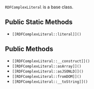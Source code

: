`RDFComplexLiteral` is a base class.

## Public Static Methods

* `[[RDFComplexLiteral::literal]]()`

## Public Methods

* `[[RDFComplexLiteral::__construct]]()`
* `[[RDFComplexLiteral::asArray]]()`
* `[[RDFComplexLiteral::asJSONLD]]()`
* `[[RDFComplexLiteral::fromDOM]]()`
* `[[RDFComplexLiteral::__toString]]()`

